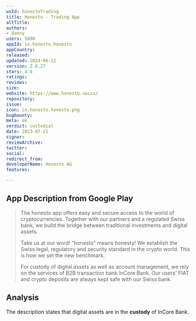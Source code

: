 ```yaml
---
wsId: honestoTrading
title: Honesto - Trading App
altTitle: 
authors:
- danny
users: 5000
appId: io.honesto.honesto
appCountry: 
released: 
updated: 2024-06-12
version: 2.0.27
stars: 4.4
ratings: 
reviews: 
size: 
website: https://www.honesto.swiss/
repository: 
issue: 
icon: io.honesto.honesto.png
bugbounty: 
meta: ok
verdict: custodial
date: 2023-07-21
signer: 
reviewArchive: 
twitter: 
social: 
redirect_from: 
developerName: Honesto AG
features: 

---
```


## App Description from Google Play

> The honesto app offers easy and secure access to the world of cryptocurrencies. Together with our partners and a regulated Swiss bank, we build the bridge between traditional investments and digital assets.
>
> Take us at our word! "honesto" means honesty! We establish the Swiss legal, regulatory and security standard in the crypto world. This is how we set the new benchmark.
>
> For custody of digital assets as well as account management, we rely on the services of B2B transaction bank InCore Bank. Our users' FIAT and crypto deposits are always kept safe with our Swiss bank.

## Analysis 

The description states that digital assets are in the **custody** of InCore Bank.